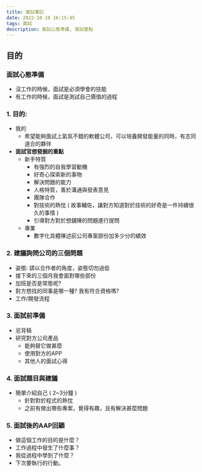 ```yaml
---
title: 面試筆記
date: 2022-10-18 16:15:45
tags: 面試
description: 面試心態準備, 面試重點
---
```

## 目的

### 面試心態準備

* 沒工作的時候，面試是必須學會的技能
* 有工作的時候，面試是測試自己價值的過程

### 1. 目的:

* 我的
  * 希望能夠面試上氣氛不錯的軟體公司，可以培養開發能量的同時，有志同道合的夥伴
* **面試官想發掘的重點**
  * 新手特質
    * 有強烈的自我學習動機
    * 好奇心探索新的事物
    * 解決問題的能力
    * 人格特質，善於溝通與發表意見
    * 團隊合作
    * 對技術的熱忱 ( 故事輔佐，讓對方知道對於技術的好奇是一件持續很久的事情 )
    * 引導對方對於想舖陳的問題進行提問
  * 專業
    * 數字化具體陳述前公司專案部份加多少分的績效

### 2. 建議詢問公司的三個問題

* 姿態: 請以合作者的角度，姿態切勿過低
* 接下來的三個月我會面對哪些部份
* 加班是否是常態呢?
* 對方想找的同事是哪一種? 我有符合資格嗎?
* 工作/開發流程

### 3. 面試前準備

* 忌背稿
* 研究對方公司產品
  * 能夠替它做甚麼
  * 使用對方的APP
  * 其他人的面試心得

### 4. 面試題目與建議

* 簡單介紹自己 ( 2~3分鐘 )
  * 針對對於程式的熱忱
  * 之前有做出哪些專案，覺得有趣，且有解決甚麼問題

### 5. 面試後的AAP回顧

* 做這個工作的目的是什麼？
* 工作過程中發生了什麼事？
* 我從過程中學到了什麼？
* 下次要執行的行動。
